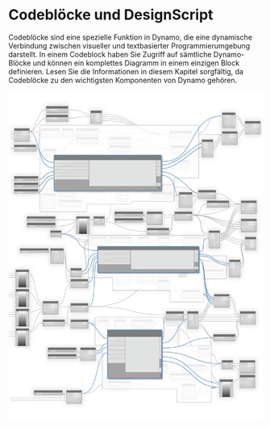 # Codeblöcke und DesignScript

Codeblöcke sind eine spezielle Funktion in Dynamo, die eine dynamische Verbindung zwischen visueller und textbasierter Programmierumgebung darstellt. In einem Codeblock haben Sie Zugriff auf sämtliche Dynamo-Blöcke und können ein komplettes Diagramm in einem einzigen Block definieren. Lesen Sie die Informationen in diesem Kapitel sorgfältig, da Codeblöcke zu den wichtigsten Komponenten von Dynamo gehören.

![](../images/8-1/CodeBlocks-01.jpg)

